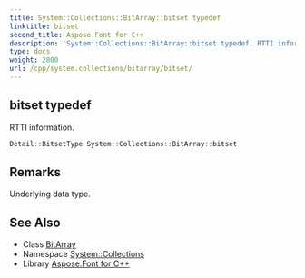 ```yaml
---
title: System::Collections::BitArray::bitset typedef
linktitle: bitset
second_title: Aspose.Font for C++
description: 'System::Collections::BitArray::bitset typedef. RTTI information in C++.'
type: docs
weight: 2800
url: /cpp/system.collections/bitarray/bitset/
---
```

## bitset typedef


RTTI information.

```cpp
Detail::BitsetType System::Collections::BitArray::bitset
```

## Remarks


Underlying data type. 
## See Also

* Class [BitArray](../)
* Namespace [System::Collections](../../)
* Library [Aspose.Font for C++](../../../)
